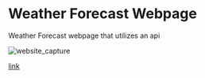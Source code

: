 # Weather Forecast Webpage
Weather Forecast webpage that utilizes an api

![website_capture]([https://github.com/bhsaio145/WeatherForecast/blob/main/weather.jpg](https://github.com/bhsaio145/WeatherForecast/blob/main/Capture.PNG))


[link](https://www.iconpacks.net/free-icon-pack/free-black-weather-forecast-icon-pack-202.html)
